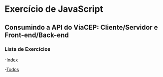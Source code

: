 # Exercício de JavaScript

## Consumindo a API do ViaCEP: Cliente/Servidor e Front-end/Back-end

### Lista de Exercícios

-[Index](Index.html)

-[Todos](todos.html)

